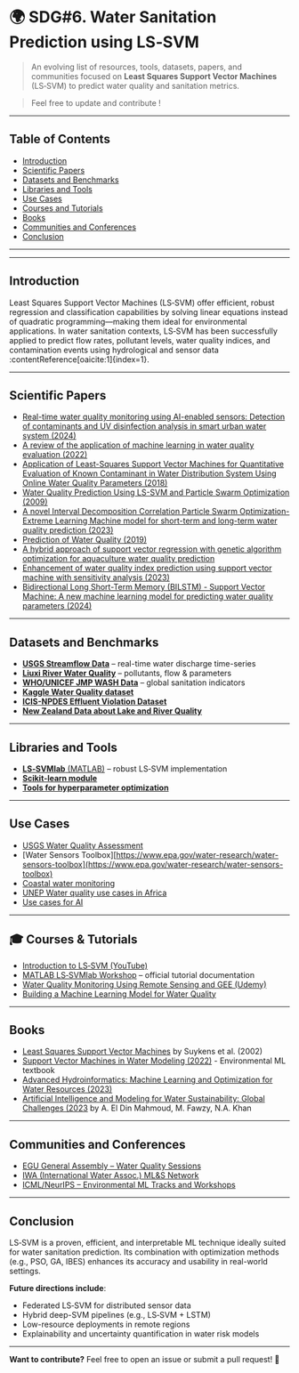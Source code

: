 # 🌍 SDG#6. Water Sanitation Prediction using LS‑SVM

> An evolving list of resources, tools, datasets, papers, and communities focused on **Least Squares Support Vector Machines** (LS‑SVM) to predict water quality and sanitation metrics.  

> Feel free to update and contribute !

---

## Table of Contents

- [Introduction](#introduction)
- [Scientific Papers](#scientific-papers)
- [Datasets and Benchmarks](#datasets-and-benchmarks)
- [Libraries and Tools](#libraries-and-tools)
- [Use Cases](#use-cases)
- [Courses and Tutorials](#courses-and-tutorials)
- [Books](#books)
- [Communities and Conferences](#communities-and-conferences)
- [Conclusion](#conclusion)

---


---

## Introduction

Least Squares Support Vector Machines (LS‑SVM) offer efficient, robust regression and classification capabilities by solving linear equations instead of quadratic programming—making them ideal for environmental applications. In water sanitation contexts, LS‑SVM has been successfully applied to predict flow rates, pollutant levels, water quality indices, and contamination events using hydrological and sensor data :contentReference[oaicite:1]{index=1}.

---

## Scientific Papers

- [Real-time water quality monitoring using AI-enabled sensors: Detection of contaminants and UV disinfection analysis in smart urban water system (2024)](https://www.sciencedirect.com/science/article/pii/S1018364724003215)
- [A review of the application of machine learning in water quality evaluation (2022)](https://www.sciencedirect.com/science/article/pii/S2772985022000163)
- [Application of Least-Squares Support Vector Machines for Quantitative Evaluation of Known Contaminant in Water Distribution System Using Online Water Quality Parameters (2018)](https://www.mdpi.com/1424-8220/18/4/938)
- [Water Quality Prediction Using LS-SVM and Particle Swarm Optimization (2009)](https://ieeexplore.ieee.org/document/4772079)
- [A novel Interval Decomposition Correlation Particle Swarm Optimization-Extreme Learning Machine model for short-term and long-term water quality prediction (2023)](https://www.sciencedirect.com/science/article/abs/pii/S0022169423009769?via%3Dihub)
- [Prediction of Water Quality (2019)](https://www.sciencedirect.com/science/article/abs/pii/B9780128113301000053?via%3Dihub)
- [A hybrid approach of support vector regression with genetic algorithm optimization for aquaculture water quality prediction](https://www.sciencedirect.com/science/article/pii/S0895717711007060)
- [Enhancement of water quality index prediction using support vector machine with sensitivity analysis (2023)](https://www.frontiersin.org/journals/environmental-science/articles/10.3389/fenvs.2022.1061835/full) 
- [Bidirectional Long Short-Term Memory (BILSTM) - Support Vector Machine: A new machine learning model for predicting water quality parameters (2024)](https://www.sciencedirect.com/science/article/pii/S2090447923003994)

---

## Datasets and Benchmarks

- [**USGS Streamflow Data**](https://waterdata.usgs.gov/nwis/rt) – real-time water discharge time-series 
- [**Liuxi River Water Quality**](https://essd.copernicus.org/articles/16/1137/2024/) – pollutants, flow & parameters 
- [**WHO/UNICEF JMP WASH Data**](https://washdata.org/data) – global sanitation indicators 
- [**Kaggle Water Quality dataset**](https://www.kaggle.com/search?q=water+quality) 
- [**ICIS-NPDES Effluent Violation Dataset**](https://echo.epa.gov/tools/data-downloads/icis-npdes-data-set)
- [**New Zealand Data about Lake and River Quality**](https://www.lawa.org.nz/explore-data)
---

## Libraries and Tools

- [**LS‑SVMlab** (MATLAB)](https://www.esat.kuleuven.be/sista/lssvmlab/) – robust LS‑SVM implementation 
- [**Scikit‑learn module**](https://scikit-learn.org/stable/modules/svm.html) 
- [**Tools for hyperparameter optimization**](https://www.activestate.com/blog/top-10-tools-for-hyperparameter-optimization-in-python/)
---

## Use Cases

- [USGS Water Quality Assessment](https://www.usgs.gov/mission-areas/water-resources/science/national-water-quality-assessment-nawqa) 
- [Water Sensors Toolbox][https://www.epa.gov/water-research/water-sensors-toolbox](https://www.epa.gov/water-research/water-sensors-toolbox)
- [Coastal water monitoring](https://marine.copernicus.eu/services/use-cases-by-topic/coastal-water-monitoring)
- [UNEP Water quality use cases in Africa](https://www.unep.org/interactives/wwqa/technical-highlights/water-quality-africa-use-cases)
- [Use cases for AI](https://usecasesfor.ai/usecase/monitoring-air-and-water-quality)

---

## 🎓 Courses & Tutorials

- [Introduction to LS‑SVM (YouTube)](https://www.youtube.com/results?search_query=Introduction+to+LS%E2%80%91SVM)
- [MATLAB LS‑SVMlab Workshop](https://www.esat.kuleuven.be/sista/lssvmlab/downloads/tutorialv1_8.pdf) – official tutorial documentation  
- [Water Quality Monitoring Using Remote Sensing and GEE (Udemy)](https://www.udemy.com/course/water-quality-monitoring-using-remote-sensing-and-gee/)
- [Building a Machine Learning Model for Water Quality](https://www.youtube.com/watch?v=O4RXfvHc5QY)

---

## Books

- [Least Squares Support Vector Machines](https://www.google.fr/books/edition/Least_Squares_Support_Vector_Machines) by Suykens et al. (2002)
- [Support Vector Machines in Water Modeling (2022)](https://link.springer.com/chapter/10.1007/978-981-19-2519-1_9) - Environmental ML textbook
- [Advanced Hydroinformatics: Machine Learning and Optimization for Water Resources (2023)](https://agupubs.onlinelibrary.wiley.com/doi/book/10.1002/9781119639268)  
- [Artificial Intelligence and Modeling for Water Sustainability: Global Challenges (2023](https://www.amazon.com/Artificial-Intelligence-Modeling-Water-Sustainability/dp/1032186992) by A. El Din Mahmoud, M. Fawzy, N.A. Khan

---

## Communities and Conferences
 
- [EGU General Assembly – Water Quality Sessions](https://www.egu.eu/policy/science/water-resources-quality/)
- [IWA (International Water Assoc.) ML&S Network](https://www.iwa-network.org/)  
- [ICML/NeurIPS – Environmental ML Tracks and Workshops](https://www.climatechange.ai/papers?search=water+quality)

---

## Conclusion

LS‑SVM is a proven, efficient, and interpretable ML technique ideally suited for water sanitation prediction. Its combination with optimization methods (e.g., PSO, GA, IBES) enhances its accuracy and usability in real-world settings.  

**Future directions include**:  
- Federated LS‑SVM for distributed sensor data  
- Hybrid deep-SVM pipelines (e.g., LS‑SVM + LSTM)  
- Low-resource deployments in remote regions  
- Explainability and uncertainty quantification in water risk models  

---

**Want to contribute?** Feel free to open an issue or submit a pull request! 🎯

